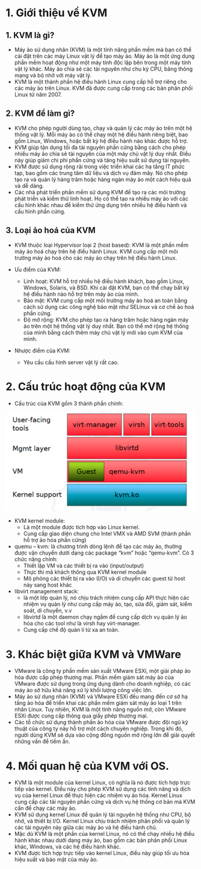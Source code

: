 # 1. Giới thiệu về KVM

## 1. KVM là gì?

- Máy ảo sử dụng nhân (KVM) là một tính năng phần mềm mà bạn có thể cài đặt trên các máy Linux vật lý để tạo máy ảo. Máy ảo là một ứng dụng phần mềm hoạt động như một máy tính độc lập bên trong một máy tính vật lý khác. Máy ảo chia sẻ các tài nguyên như chu kỳ CPU, băng thông mạng và bộ nhớ với máy vật lý.
- KVM là một thành phần hệ điều hành Linux cung cấp hỗ trợ riêng cho các máy ảo trên Linux. KVM đã được cung cấp trong các bản phân phối Linux từ năm 2007.

## 2. KVM để làm gì?

- KVM cho phép người dùng tạo, chạy và quản lý các máy ảo trên một hệ thống vật lý. Mỗi máy ảo có thể chạy một hệ điều hành riêng biệt, bao gồm Linux, Windows, hoặc bất kỳ hệ điều hành nào khác được hỗ trợ.
- KVM giúp tận dụng tối đa tài nguyên phần cứng bằng cách cho phép nhiều máy ảo chia sẻ tài nguyên của một máy chủ vật lý duy nhất. Điều này giúp giảm chi phí phần cứng và tăng hiệu suất sử dụng tài nguyên.
- KVM được sử dụng rộng rãi trong việc triển khai các hạ tầng IT phức tạp, bao gồm các trung tâm dữ liệu và dịch vụ đám mây. Nó cho phép tạo ra và quản lý hàng trăm hoặc hàng ngàn máy ảo một cách hiệu quả và dễ dàng.
- Các nhà phát triển phần mềm sử dụng KVM để tạo ra các môi trường phát triển và kiểm thử linh hoạt. Họ có thể tạo ra nhiều máy ảo với các cấu hình khác nhau để kiểm thử ứng dụng trên nhiều hệ điều hành và cấu hình phần cứng.

## 3. Loại ảo hoá của KVM

- KVM thuộc loại Hypervisor loại 2 (host based): KVM là một phần mềm máy ảo hoá chạy trên hệ điều hành Linux. KVM cung cấp một môi trường máy ảo hoá cho các máy ảo chạy trên hệ điều hành Linux.

- Ưu điểm của KVM:

  - Linh hoạt: KVM hỗ trợ nhiều hệ điều hành khách, bao gồm Linux, Windows, Solaris, và BSD. Khi cài đặt KVM, bạn có thể chạy bất kỳ hệ điều hành nào hỗ trợ trên máy ảo của mình.
  - Bảo mật: KVM cung cấp một môi trường máy ảo hoá an toàn bằng cách sử dụng các công nghệ bảo mật như SELinux và cơ chế ảo hoá phần cứng.
  - Độ mở rộng: KVM cho phép tạo ra hàng trăm hoặc hàng ngàn máy ảo trên một hệ thống vật lý duy nhất. Bạn có thể mở rộng hệ thống của mình bằng cách thêm máy chủ vật lý mới vào cụm KVM của mình.

- Nhược điểm của KVM:
  - Yêu cầu cấu hình server vật lý rất cao.

# 2. Cấu trúc hoạt động của KVM

- Cấu trúc của KVM gồm 3 thành phần chính:

![KVM](./images/image2.png)

- KVM kernel module:
  - Là một module được tích hợp vào Linux kernel.
  - Cung cấp giao diện chung cho Intel VMX và AMD SVM (thành phần hỗ trợ ảo hóa phần cứng)
- quemu – kvm: là chương trình dòng lệnh để tạo các máy ảo, thường được vận chuyển dưới dạng các package “kvm” hoặc “qemu-kvm”. Có 3 chức năng chính:
  - Thiết lập VM và các thiết bị ra vào (input/output)
  - Thực thi mã khách thông qua KVM kernel module
  - Mô phỏng các thiết bị ra vào (I/O) và di chuyển các guest từ host này sang host khác
- libvirt management stack:
  - là một lớp quản lý, nó chịu trách nhiệm cung cấp API thực hiện các nhiệm vụ quản lý như cung cấp máy ảo, tạo, sửa đổi, giám sát, kiểm soát, di chuyển, v.v
  - libvirtd là một daemon chạy ngầm để cung cấp dịch vụ quản lý ảo hóa cho các tool như là virsh hay virt-manager.
  - Cung cấp chế độ quản lí từ xa an toàn.

# 3. Khác biệt giữa KVM và VMWare

- VMware là công ty phần mềm sản xuất VMware ESXi, một giải pháp ảo hóa được cấp phép thương mại. Phần mềm giám sát máy ảo của VMware được sử dụng trong ứng dụng dành cho doanh nghiệp, có các máy ảo sở hữu khả năng xử lý khối lượng công việc lớn.
- Máy ảo sử dụng nhân (KVM) và VMware ESXi đều mang đến cơ sở hạ tầng ảo hóa để triển khai các phần mềm giám sát máy ảo loại 1 trên nhân Linux. Tuy nhiên, KVM là một tính năng nguồn mở, còn VMware ESXi được cung cấp thông qua giấy phép thương mại.
- Các tổ chức sử dụng thành phần ảo hóa của VMware được đội ngũ kỹ thuật của công ty này hỗ trợ một cách chuyên nghiệp. Trong khi đó, người dùng KVM sẽ dựa vào cộng đồng nguồn mở rộng lớn để giải quyết những vấn đề tiềm ẩn.

# 4. Mối quan hệ của KVM với OS.

- KVM là một module của kernel Linux, có nghĩa là nó được tích hợp trực tiếp vào kernel. Điều này cho phép KVM sử dụng các tính năng và dịch vụ của kernel Linux để thực hiện các nhiệm vụ ảo hóa. Kernel Linux cung cấp các tài nguyên phần cứng và dịch vụ hệ thống cơ bản mà KVM cần để chạy các máy ảo.
- KVM sử dụng kernel Linux để quản lý tài nguyên hệ thống như CPU, bộ nhớ, và thiết bị I/O. Kernel Linux chịu trách nhiệm phân phối và quản lý các tài nguyên này giữa các máy ảo và hệ điều hành chủ.
- Mặc dù KVM là một phần của kernel Linux, nó có thể chạy nhiều hệ điều hành khác nhau dưới dạng máy ảo, bao gồm các bản phân phối Linux khác, Windows, và các hệ điều hành khác. 
- KVM được tích hợp trực tiếp vào kernel Linux, điều này giúp tối ưu hóa hiệu suất và bảo mật của máy ảo.
